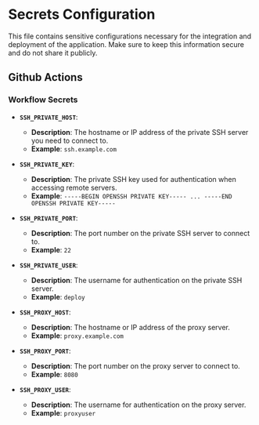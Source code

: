 # Secrets Configuration

This file contains sensitive configurations necessary for the integration and deployment of the application. Make sure to keep this information secure and do not share it publicly.

## Github Actions

### Workflow Secrets

- **`SSH_PRIVATE_HOST`**:
  - **Description**: The hostname or IP address of the private SSH server you need to connect to.
  - **Example**: `ssh.example.com`

- **`SSH_PRIVATE_KEY`**:
  - **Description**: The private SSH key used for authentication when accessing remote servers.
  - **Example**: `-----BEGIN OPENSSH PRIVATE KEY----- ... -----END OPENSSH PRIVATE KEY-----`

- **`SSH_PRIVATE_PORT`**:
  - **Description**: The port number on the private SSH server to connect to.
  - **Example**: `22`

- **`SSH_PRIVATE_USER`**:
  - **Description**: The username for authentication on the private SSH server.
  - **Example**: `deploy`

- **`SSH_PROXY_HOST`**:
  - **Description**: The hostname or IP address of the proxy server.
  - **Example**: `proxy.example.com`

- **`SSH_PROXY_PORT`**:
  - **Description**: The port number on the proxy server to connect to.
  - **Example**: `8080`

- **`SSH_PROXY_USER`**:
  - **Description**: The username for authentication on the proxy server.
  - **Example**: `proxyuser`
